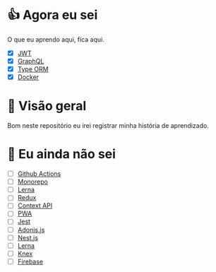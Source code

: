 # 👍 Agora eu sei

O que eu aprendo aqui, fica aqui.

- [x] [JWT](https://jwt.io/)
- [x] [GraphQL](https://graphql.org/)
- [x] [Type ORM](https://typeorm.io)
- [x] [Docker](https://www.docker.com/)

# 🚀 Visão geral

Bom neste repositório eu irei registrar minha história de aprendizado.

# 🤔 Eu ainda não sei

- [ ] [Github Actions](https://github.com/features/actions)
- [ ] [Monorepo]()
- [ ] [Lerna](https://lerna.js.org/)
- [ ] [Redux](https://redux.js.org/)
- [ ] [Context API](https://reactjs.org/docs/context.html)
- [ ] [PWA](https://web.dev/progressive-web-apps/)
- [ ] [Jest](https://jestjs.io/)
- [ ] [Adonis.js](https://adonisjs.com/)
- [ ] [Nest.js](https://nestjs.com/)
- [ ] [Lerna](https://lerna.js.org/)
- [ ] [Knex](http://knexjs.org/)
- [ ] [Firebase](https://firebase.google.com/)
